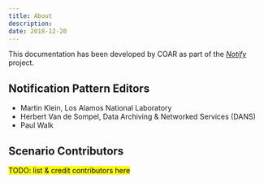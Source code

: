 ```yaml
---
title: About
description:
date: 2018-12-20
---
```


This documentation has been developed by COAR as part of the [*Notify*](https://www.coar-repositories.org/notify-repository-and-services-interoperability-project/) project.

## Notification Pattern Editors
* Martin Klein, Los Alamos National Laboratory
* Herbert Van de Sompel, Data Archiving &amp; Networked Services (DANS)
* Paul Walk


## Scenario Contributors

<mark>TODO: list & credit contributors here</mark>

